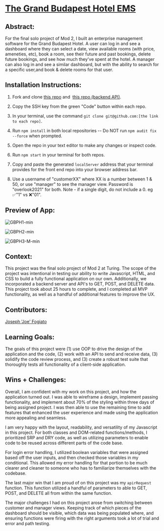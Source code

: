 # [The Grand Budapest Hotel EMS](https://jfogiato.github.io/overlook/)

  

## Abstract:

[//]: <>

For the final solo project of Mod 2, I built an enterprise management software for the Grand Budapest Hotel. A user can log in and see a dashboard where they can select a date, view available rooms (with price, ameneties, etc), book a room, see their future and past bookings, delete future bookings, and see how much they've spent at the hotel. A manager can also log in and see a similar dashboard, but with the ability to search for a specific user,and book & delete rooms for that user.


## Installation Instructions:

[//]: <>

1. Fork and clone [this repo](https://github.com/jfogiato/overlook) and  [this repo (backend API)](https://github.com/turingschool-examples/overlook-api).

1. Copy the SSH key from the green "Code" button within each repo.

1. In your terminal, use the command `git clone git@github.com:[the link to each repo]`.

1. Run `npm install` in both local repositories -- Do NOT run `npm audit fix --force` when prompted.

1. Open the repo in your text editor to make any changes or inspect code.

1. Run `npm start` in your terminal for both repos.

1. Copy and paste the generated `localServer` address that your terminal provides for the front end repo into your browser address bar.

1. Use a username of "customerXX" where XX is a number between 1 & 50, or use "manager" to see the manager view. Password is "overlook2021" for both. Note - if a single digit, do not include a 0. eg ✅"1" vs ❌"01".
  

## Preview of App:

[//]: <>
![GBPH1-min](https://user-images.githubusercontent.com/57634618/223189791-4d69aa4b-3eb2-4ddc-96ab-ac799d844628.gif)

![GBPH2-min](https://user-images.githubusercontent.com/57634618/223189847-9a8f6679-a8ad-46f0-b1a5-1d6a53aeeb8a.gif)

![GBPH3-M-min](https://user-images.githubusercontent.com/57634618/223189857-3aedd269-d549-4fb8-94ee-eecc5a7b21ff.gif)
 

## Context:

[//]: <>

This project was the final solo project of Mod 2 at Turing. The scope of the project was intentional in testing our ability to write Javascript, HTML, and CSS to build a fully functional application on our own. Additionally, we incorporated a backend server and API's to GET, POST, and DELETE data. This project took about 25 hours to complete, and I completed all MVP functionality, as well as a handful of additional features to improve the UX.


## Contributors:

[//]: <>

[Joseph 'Joe' Fogiato](https://github.com/jfogiato)

  
## Learning Goals:

[//]: <>

The goals of this project were (1) use OOP to drive the design of the application and the code, (2) work with an API to send and receive data, (3) solidify the code review process, and (3) create a robust test suite that thoroughly tests all functionality of a client-side application.

  
## Wins + Challenges:

[//]: <>

Overall, I am confident with my work on this project, and how the application turned out. I was able to wireframe a design, implement passing functionality, and implement about 70% of the styling within three days of being assigned project. I was then able to use the remaining time to add features that enhanced the user experience and made using the application more appealing and seamless. 

I am very happy with the layout, readability, and versatility of my Javascript in this project. For both classes and DOM-related functions/methods, I prioritized SRP and DRY code, as well as utilizing parameters to enable code to be reused across different parts of the code base. 

For login error handling, I utilized boolean variables that were assigned based off the user inputs, and then checked those variables in my conditional. This allowed my error handling for that portion to be much clearer and cleaner to someone who has to familiarize themselves with the codebase. 

The last major win that I am proud of on this project was my `apirRequest` function. This function utilized a handful of parameters to able to GET, POST, and DELETE all from within the same function. 


The major challenges I had on this project arose from switching between customer and manager views. Keeping track of which pieces of the dashboard should be visible, which data was being populated where, and ensuring functions were firing with the right arguments took a lot of trial and error and path testing.
